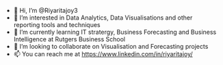 - 👋 Hi, I’m @Riyaritajoy3
- 👀 I’m interested in Data Analytics, Data Visualisations and other reporting tools and techniques
- 🌱 I’m currently learning IT stratergy, Business Forecasting and Business Intelligence at Rutgers Business School
- 💞️ I’m looking to collaborate on Visualisation and Forecasting projects
- 📫 You can reach me at https://www.linkedin.com/in/riyaritajoy/

<!---
Riyaritajoy3/Riyaritajoy3 is a ✨ special ✨ repository because its `README.md` (this file) appears on your GitHub profile.
You can click the Preview link to take a look at your changes.
--->
